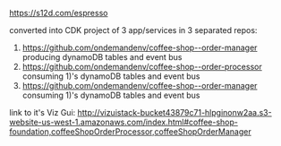 https://s12d.com/espresso

converted into CDK project of 3 app/services in 3 separated repos:

1) https://github.com/ondemandenv/coffee-shop--order-manager  producing dynamoDB tables and event bus
2) https://github.com/ondemandenv/coffee-shop--order-processor consuming 1)'s dynamoDB tables and event bus
3) https://github.com/ondemandenv/coffee-shop--order-manager consuming 1)'s dynamoDB tables and event bus

link to it's Viz Gui: http://vizuistack-bucket43879c71-hlpginonw2aa.s3-website-us-west-1.amazonaws.com/index.html#coffee-shop-foundation,coffeeShopOrderProcessor,coffeeShopOrderManager

